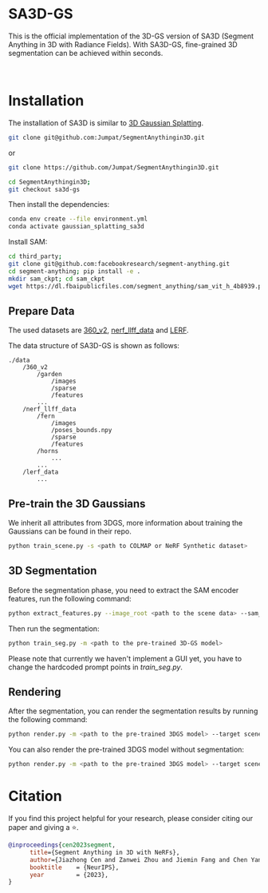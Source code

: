 # SA3D-GS

This is the official implementation of the 3D-GS version of SA3D (Segment Anything in 3D with Radiance Fields). With SA3D-GS, fine-grained 3D segmentation can be achieved within seconds.

<br>

# Installation
The installation of SA3D is similar to [3D Gaussian Splatting](https://github.com/graphdeco-inria/gaussian-splatting).
```bash
git clone git@github.com:Jumpat/SegmentAnythingin3D.git
```
or
```bash
git clone https://github.com/Jumpat/SegmentAnythingin3D.git
```

```bash
cd SegmentAnythingin3D;
git checkout sa3d-gs
```

Then install the dependencies:
```bash
conda env create --file environment.yml
conda activate gaussian_splatting_sa3d
```

Install SAM:
```bash
cd third_party;
git clone git@github.com:facebookresearch/segment-anything.git 
cd segment-anything; pip install -e .
mkdir sam_ckpt; cd sam_ckpt
wget https://dl.fbaipublicfiles.com/segment_anything/sam_vit_h_4b8939.pth
```

## Prepare Data

The used datasets are [360_v2](https://jonbarron.info/mipnerf360/), [nerf_llff_data](https://drive.google.com/drive/folders/14boI-o5hGO9srnWaaogTU5_ji7wkX2S7) and [LERF](https://drive.google.com/drive/folders/1vh0mSl7v29yaGsxleadcj-LCZOE_WEWB?usp=sharing).

The data structure of SA3D-GS is shown as follows:
```
./data
    /360_v2
        /garden
            /images
            /sparse
            /features
        ...
    /nerf_llff_data
        /fern
            /images
            /poses_bounds.npy
            /sparse
            /features
        /horns
            ...
        ...
    /lerf_data
        ...
```

## Pre-train the 3D Gaussians
We inherit all attributes from 3DGS, more information about training the Gaussians can be found in their repo.
```bash
python train_scene.py -s <path to COLMAP or NeRF Synthetic dataset>
```

## 3D Segmentation
Before the segmentation phase, you need to extract the SAM encoder features, run the following command:
```bash
python extract_features.py --image_root <path to the scene data> --sam_checkpoint_path <path to the pre-trained SAM model> --downsample <1/2/4/8>
```

Then run the segmentation:
```bash
python train_seg.py -m <path to the pre-trained 3D-GS model>
```

Please note that currently we haven't implement a GUI yet, you have to change the hardcoded prompt points in *train_seg.py*.

## Rendering
After the segmentation, you can render the segmentation results by running the following command:
```bash
python render.py -m <path to the pre-trained 3DGS model> --target scene --segment
```

You can also render the pre-trained 3DGS model without segmentation:
```bash
python render.py -m <path to the pre-trained 3DGS model> --target scene
```

# Citation
If you find this project helpful for your research, please consider citing our paper and giving a ⭐.

```BibTex
@inproceedings{cen2023segment,
      title={Segment Anything in 3D with NeRFs}, 
      author={Jiazhong Cen and Zanwei Zhou and Jiemin Fang and Chen Yang and Wei Shen and Lingxi Xie and Dongsheng Jiang and Xiaopeng Zhang and Qi Tian},
      booktitle    = {NeurIPS},
      year         = {2023},
}
```